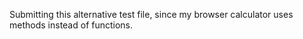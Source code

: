 Submitting this alternative test file, since my browser calculator uses methods instead of functions.
